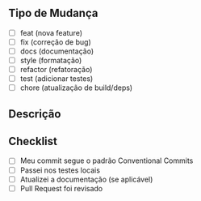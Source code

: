 
## Tipo de Mudança
- [ ] feat (nova feature)
- [ ] fix (correção de bug)
- [ ] docs (documentação)
- [ ] style (formatação)
- [ ] refactor (refatoração)
- [ ] test (adicionar testes)
- [ ] chore (atualização de build/deps)

## Descrição
<!-- Descreva suas mudanças -->

## Checklist
- [ ] Meu commit segue o padrão Conventional Commits
- [ ] Passei nos testes locais
- [ ] Atualizei a documentação (se aplicável)
- [ ] Pull Request foi revisado
